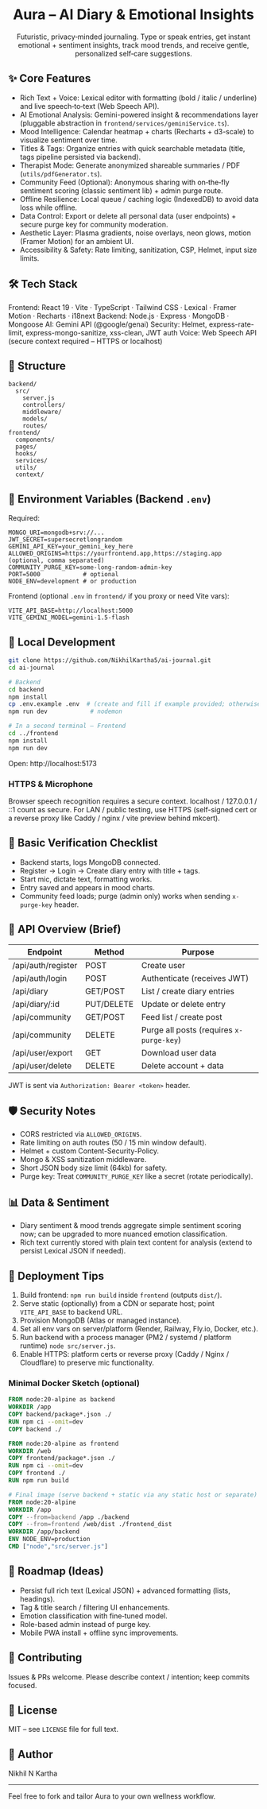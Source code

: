<div align="center">

# Aura – AI Diary & Emotional Insights

Futuristic, privacy‑minded journaling. Type or speak entries, get instant emotional + sentiment insights, track mood trends, and receive gentle, personalized self‑care suggestions.

</div>

## ✨ Core Features
* Rich Text + Voice: Lexical editor with formatting (bold / italic / underline) and live speech‑to‑text (Web Speech API). 
* AI Emotional Analysis: Gemini-powered insight & recommendations layer (pluggable abstraction in `frontend/services/geminiService.ts`).
* Mood Intelligence: Calendar heatmap + charts (Recharts + d3-scale) to visualize sentiment over time.
* Titles & Tags: Organize entries with quick searchable metadata (title, tags pipeline persisted via backend).
* Therapist Mode: Generate anonymized shareable summaries / PDF (`utils/pdfGenerator.ts`).
* Community Feed (Optional): Anonymous sharing with on‑the‑fly sentiment scoring (classic sentiment lib) + admin purge route.
* Offline Resilience: Local queue / caching logic (IndexedDB) to avoid data loss while offline.
* Data Control: Export or delete all personal data (user endpoints) + secure purge key for community moderation.
* Aesthetic Layer: Plasma gradients, noise overlays, neon glows, motion (Framer Motion) for an ambient UI.
* Accessibility & Safety: Rate limiting, sanitization, CSP, Helmet, input size limits.

## 🛠️ Tech Stack
Frontend: React 19 · Vite · TypeScript · Tailwind CSS · Lexical · Framer Motion · Recharts · i18next
Backend: Node.js · Express · MongoDB · Mongoose
AI: Gemini API (@google/genai)
Security: Helmet, express-rate-limit, express-mongo-sanitize, xss-clean, JWT auth
Voice: Web Speech API (secure context required – HTTPS or localhost)

## 📁 Structure
```
backend/
  src/
    server.js
    controllers/
    middleware/
    models/
    routes/
frontend/
  components/
  pages/
  hooks/
  services/
  utils/
  context/
```

## 🔐 Environment Variables (Backend `.env`)
Required:
```
MONGO_URI=mongodb+srv://...
JWT_SECRET=supersecretlongrandom
GEMINI_API_KEY=your_gemini_key_here
ALLOWED_ORIGINS=https://yourfrontend.app,https://staging.app (optional, comma separated)
COMMUNITY_PURGE_KEY=some-long-random-admin-key
PORT=5000            # optional
NODE_ENV=development # or production
```

Frontend (optional `.env` in `frontend/` if you proxy or need Vite vars):
```
VITE_API_BASE=http://localhost:5000
VITE_GEMINI_MODEL=gemini-1.5-flash
```

## 🚀 Local Development
```bash
git clone https://github.com/NikhilKartha5/ai-journal.git
cd ai-journal

# Backend
cd backend
npm install
cp .env.example .env  # (create and fill if example provided; otherwise create manually)
npm run dev            # nodemon

# In a second terminal – Frontend
cd ../frontend
npm install
npm run dev
```
Open: http://localhost:5173

### HTTPS & Microphone
Browser speech recognition requires a secure context. localhost / 127.0.0.1 / ::1 count as secure. For LAN / public testing, use HTTPS (self-signed cert or a reverse proxy like Caddy / nginx / vite preview behind mkcert). 

## 🧪 Basic Verification Checklist
* Backend starts, logs MongoDB connected.
* Register → Login → Create diary entry with title + tags.
* Start mic, dictate text, formatting works.
* Entry saved and appears in mood charts.
* Community feed loads; purge (admin only) works when sending `x-purge-key` header.

## 🔄 API Overview (Brief)
| Endpoint | Method | Purpose |
|----------|--------|---------|
| /api/auth/register | POST | Create user |
| /api/auth/login | POST | Authenticate (receives JWT) |
| /api/diary | GET/POST | List / create diary entries |
| /api/diary/:id | PUT/DELETE | Update or delete entry |
| /api/community | GET/POST | Feed list / create post |
| /api/community | DELETE | Purge all posts (requires `x-purge-key`) |
| /api/user/export | GET | Download user data |
| /api/user/delete | DELETE | Delete account + data |

JWT is sent via `Authorization: Bearer <token>` header.

## 🛡️ Security Notes
* CORS restricted via `ALLOWED_ORIGINS`.
* Rate limiting on auth routes (50 / 15 min window default).
* Helmet + custom Content-Security-Policy.
* Mongo & XSS sanitization middleware.
* Short JSON body size limit (64kb) for safety.
* Purge key: Treat `COMMUNITY_PURGE_KEY` like a secret (rotate periodically).

## 📊 Data & Sentiment
* Diary sentiment & mood trends aggregate simple sentiment scoring now; can be upgraded to more nuanced emotion classification.
* Rich text currently stored with plain text content for analysis (extend to persist Lexical JSON if needed).

## 🧱 Deployment Tips
1. Build frontend: `npm run build` inside `frontend` (outputs `dist/`).
2. Serve static (optionally) from a CDN or separate host; point `VITE_API_BASE` to backend URL.
3. Provision MongoDB (Atlas or managed instance).
4. Set all env vars on server/platform (Render, Railway, Fly.io, Docker, etc.).
5. Run backend with a process manager (PM2 / systemd / platform runtime) `node src/server.js`.
6. Enable HTTPS: platform certs or reverse proxy (Caddy / Nginx / Cloudflare) to preserve mic functionality.

### Minimal Docker Sketch (optional)
```Dockerfile
FROM node:20-alpine as backend
WORKDIR /app
COPY backend/package*.json ./
RUN npm ci --omit=dev
COPY backend ./

FROM node:20-alpine as frontend
WORKDIR /web
COPY frontend/package*.json ./
RUN npm ci --omit=dev
COPY frontend ./
RUN npm run build

# Final image (serve backend + static via any static host or separate)
FROM node:20-alpine
WORKDIR /app
COPY --from=backend /app ./backend
COPY --from=frontend /web/dist ./frontend_dist
WORKDIR /app/backend
ENV NODE_ENV=production
CMD ["node","src/server.js"]
```

## 🧩 Roadmap (Ideas)
* Persist full rich text (Lexical JSON) + advanced formatting (lists, headings).
* Tag & title search / filtering UI enhancements.
* Emotion classification with fine‑tuned model.
* Role-based admin instead of purge key.
* Mobile PWA install + offline sync improvements.

## 🤝 Contributing
Issues & PRs welcome. Please describe context / intention; keep commits focused.

## 📄 License
MIT – see `LICENSE` file for full text.

## 👤 Author
Nikhil N Kartha

---
Feel free to fork and tailor Aura to your own wellness workflow.

